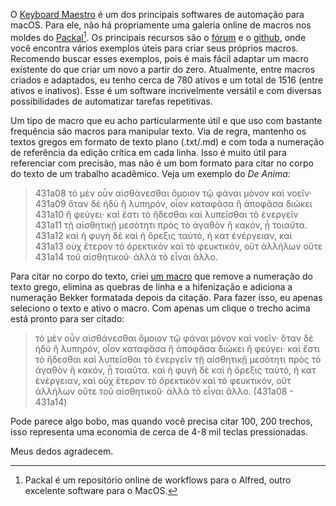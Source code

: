 
O [Keyboard Maestro](https://www.keyboardmaestro.com/main/) é um dos principais softwares de automação para macOS. Para ele, não há propriamente uma galeria online de macros nos moldes do [Packal](http://www.packal.org)[^1]. Os principais recursos são o [fórum](https://forum.keyboardmaestro.com) e o [github](https://github.com), onde você encontra vários exemplos úteis para criar seus próprios macros. Recomendo buscar esses exemplos, pois é mais fácil adaptar um macro existente do que criar um novo a partir do zero. Atualmente, entre macros criados e adaptados, eu tenho cerca de 780 ativos e um total de 1516 (entre ativos e inativos). Esse é um software incrivelmente versátil e com diversas possibilidades de automatizar tarefas repetitivas.  

Um tipo de macro que eu acho particularmente útil e que uso com bastante frequência são macros para manipular texto. Via de regra, mantenho os textos gregos em formato de texto plano (.txt/.md) e com toda a numeração de referência da edição crítica em cada linha. Isso é muito útil para referenciar com precisão, mas não é um bom formato para citar no corpo do texto de um trabalho acadêmico. Veja um exemplo do *De Anima:*  

> 431a08 τὸ μὲν οὖν αἰσθάνεσθαι ὅμοιον τῷ φάναι μόνον καὶ νοεῖν·  
> 431a09 ὅταν δὲ ἡδὺ ἢ λυπηρόν, οἷον καταφᾶσα ἢ ἀποφᾶσα διώκει  
> 431a10 ἢ φεύγει· καὶ ἔστι τὸ ἥδεσθαι καὶ λυπεῖσθαι τὸ ἐνεργεῖν  
> 431a11 τῇ αἰσθητικῇ μεσότητι πρὸς τὸ ἀγαθὸν ἢ κακόν, ᾗ τοιαῦτα.  
> 431a12 καὶ ἡ φυγὴ δὲ καὶ ἡ ὄρεξις ταὐτό, ἡ κατ ἐνέργειαν, καὶ  
> 431a13 οὐχ ἕτερον τὸ ὀρεκτικὸν καὶ τὸ φευκτικόν, οὔτ ἀλλήλων οὔτε  
> 431a14 τοῦ αἰσθητικοῦ· ἀλλὰ τὸ εἶναι ἄλλο.  

Para citar no corpo do texto, criei [um macro](https://github.com/bcdavasconcelos/mykmmlibrary/tree/master/Text%20Manipulation#normalize-greek-text) que remove a numeração do texto grego, elimina as quebras de linha e a hifenização e adiciona a numeração Bekker formatada depois da citação. Para fazer isso, eu apenas seleciono o texto e ativo o macro. Com apenas um clique o trecho acima está pronto para ser citado:  

> τὸ μὲν οὖν αἰσθάνεσθαι ὅμοιον τῷ φάναι μόνον καὶ νοεῖν· ὅταν δὲ ἡδὺ ἢ λυπηρόν, οἷον καταφᾶσα ἢ ἀποφᾶσα διώκει ἢ φεύγει· καὶ ἔστι τὸ ἥδεσθαι καὶ λυπεῖσθαι τὸ ἐνεργεῖν τῇ αἰσθητικῇ μεσότητι πρὸς τὸ ἀγαθὸν ἢ κακόν, ᾗ τοιαῦτα. καὶ ἡ φυγὴ δὲ καὶ ἡ ὄρεξις ταὐτό, ἡ κατ ἐνέργειαν, καὶ οὐχ ἕτερον τὸ ὀρεκτικὸν καὶ τὸ φευκτικόν, οὔτ ἀλλήλων οὔτε τοῦ αἰσθητικοῦ· ἀλλὰ τὸ εἶναι ἄλλο. (431a08 - 431a14)  

Pode parece algo bobo, mas quando você precisa citar 100, 200 trechos, isso representa uma economia de cerca de 4-8 mil teclas pressionadas.  

Meus dedos agradecem.  

[^1]: Packal é um repositório online de workflows para o Alfred, outro excelente software para o MacOS.  
